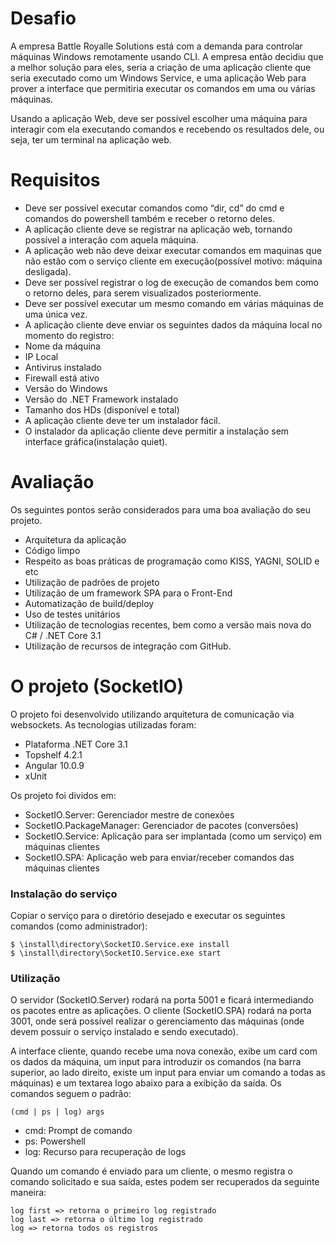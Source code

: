# Desafio
A empresa Battle Royalle Solutions está com a demanda para controlar máquinas Windows remotamente usando CLI.
A empresa então decidiu que a melhor solução para eles, seria a criação de uma aplicação cliente que seria executado como um Windows Service, e uma aplicação Web para prover a interface que permitiria executar os comandos em uma ou várias máquinas.

Usando a aplicação Web, deve ser possível escolher uma máquina para interagir com ela executando comandos e recebendo os resultados dele, ou seja, ter um terminal na aplicação web.

# Requisitos

- Deve ser possível executar comandos como “dir, cd” do cmd e comandos do powershell também e receber o retorno deles.
- A aplicação cliente deve se registrar na aplicação web, tornando possível a interação com aquela máquina.
- A aplicação web não deve deixar executar comandos em maquinas que não estão com o serviço cliente em execução(possível motivo: máquina desligada).
- Deve ser possível registrar o log de execução de comandos bem como o retorno deles, para serem visualizados posteriormente.
- Deve ser possível executar um mesmo comando em várias máquinas de uma única vez.
- A aplicação cliente deve enviar os seguintes dados da máquina local no momento do registro:
- Nome da máquina
- IP Local
- Antivirus instalado
- Firewall está ativo
- Versão do Windows
- Versão do .NET Framework instalado
- Tamanho dos HDs (disponível e total)
- A aplicação cliente deve ter um instalador fácil.
- O instalador da aplicação cliente deve permitir a instalação sem interface gráfica(instalação quiet).

# Avaliação

Os seguintes pontos serão considerados para uma boa avaliação do seu projeto.

- Arquitetura da aplicação
- Código limpo
- Respeito as boas práticas de programação como KISS, YAGNI, SOLID e etc
- Utilização de padrões de projeto
- Utilização de um framework SPA para o Front-End
- Automatização de build/deploy
- Uso de testes unitários
- Utilização de tecnologias recentes, bem como a versão mais nova do C# / .NET Core 3.1
- Utilização de recursos de integração com GitHub.

# O projeto (SocketIO)

O projeto foi desenvolvido utilizando arquitetura de comunicação via websockets. As tecnologias utilizadas foram:

- Plataforma .NET Core 3.1
- Topshelf 4.2.1
- Angular 10.0.9
- xUnit

Os projeto foi dividos em:

- SocketIO.Server: Gerenciador mestre de conexões
- SocketIO.PackageManager: Gerenciador de pacotes (conversões)
- SocketIO.Service: Aplicação para ser implantada (como um serviço) em máquinas clientes
- SocketIO.SPA: Aplicação web para enviar/receber comandos das máquinas clientes

### Instalação do serviço

Copiar o serviço para o diretório desejado e executar os seguintes comandos (como administrador):

```
$ \install\directory\SocketIO.Service.exe install 
$ \install\directory\SocketIO.Service.exe start
```

### Utilização

O servidor (SocketIO.Server) rodará na porta 5001 e ficará intermediando os pacotes entre as aplicações.
O cliente (SocketIO.SPA) rodará na porta 3001, onde será possível realizar o gerenciamento das máquinas 
(onde devem possuir o serviço instalado e sendo executado).

A interface cliente, quando recebe uma nova conexão, exibe um card com os dados da máquina, um input para
introduzir os comandos (na barra superior, ao lado direito, existe um input para enviar um comando a todas
as máquinas) e um textarea logo abaixo para a exibição da saída. Os comandos seguem o padrão:

```
(cmd | ps | log) args
```

- cmd: Prompt de comando
- ps: Powershell
- log: Recurso para recuperação de logs

Quando um comando é enviado para um cliente, o mesmo registra o comando solicitado e sua saída, estes podem
ser recuperados da seguinte maneira:

```
log first => retorna o primeiro log registrado 
log last => retorna o último log registrado
log => retorna todos os registros
```